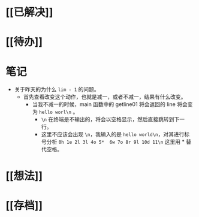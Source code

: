# [[已解决]]

# [[待办]]

# 笔记
- 关于昨天的为什么 `lim - 1` 的问题。
	- 首先查看改变这个动作，也就是减一，或者不减一，结果有什么改变。
		- 当我不减一的时候，main 函数中的 getline01 将会返回的 line 将会变为 `hello worl\n` 。
			- `\n` 在终端是不输出的，将会以空格显示，然后直接跳转到下一行。
			- 这里不应该会出现 `\n`，我输入的是 `hello world\n`，对其进行标号分析
			   `0h 1e 2l 3l 4o 5*  6w 7o 8r 9l 10d 11\n` 
			   这里用 * 替代空格。

# [[想法]]

# [[存档]]